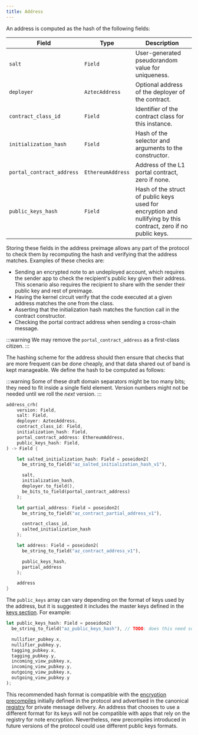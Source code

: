 ```yaml
---
title: Address
---
```


An address is computed as the hash of the following fields:

<!-- TODO: discrepancy between this hash preimage and the contract classes page pseudocode, which includes a version -->

<!-- prettier-ignore -->
| Field | Type | Description |
|----------|----------|----------|
| `salt` | `Field` | User-generated pseudorandom value for uniqueness. |
| `deployer` | `AztecAddress` | Optional address of the deployer of the contract. |
| `contract_class_id` | `Field` | Identifier of the contract class for this instance. |
| `initialization_hash` | `Field` | Hash of the selector and arguments to the constructor. |
| `portal_contract_address` | `EthereumAddress` | Address of the L1 portal contract, zero if none. |
| `public_keys_hash` | `Field` | Hash of the struct of public keys used for encryption and nullifying by this contract, zero if no public keys. |

Storing these fields in the address preimage allows any part of the protocol to check them by recomputing the hash and verifying that the address matches. Examples of these checks are:

- Sending an encrypted note to an undeployed account, which requires the sender app to check the recipient's public key given their address. This scenario also requires the recipient to share with the sender their public key and rest of preimage.
- Having the kernel circuit verify that the code executed at a given address matches the one from the class.
- Asserting that the initialization hash matches the function call in the contract constructor.
- Checking the portal contract address when sending a cross-chain message.

:::warning
We may remove the `portal_contract_address` as a first-class citizen.
:::

The hashing scheme for the address should then ensure that checks that are more frequent can be done cheaply, and that data shared out of band is kept manageable. We define the hash to be computed as follows:

<!-- TODO: missing `version` from hashing! -->

:::warning
Some of these draft domain separators might be too many bits; they need to fit inside a single field element. Version numbers might not be needed until we roll the _next_ version.
:::

```rust
address_crh(
    version: Field,
    salt: Field,
    deployer: AztecAddress,
    contract_class_id: Field,
    initialization_hash: Field,
    portal_contract_address: EthereumAddress,
    public_keys_hash: Field,
) -> Field {

    let salted_initialization_hash: Field = poseidon2(
      be_string_to_field("az_salted_initialization_hash_v1"),

      salt,
      initialization_hash,
      deployer.to_field(),
      be_bits_to_field(portal_contract_address)
    );

    let partial_address: Field = poseidon2(
      be_string_to_field("az_contract_partial_address_v1"),

      contract_class_id,
      salted_initialization_hash
    );

    let address: Field = poseidon2(
      be_string_to_field("az_contract_address_v1"),

      public_keys_hash,
      partial_address
    );

    address
}
```

The `public_keys` array can vary depending on the format of keys used by the address, but it is suggested it includes the master keys defined in the [keys section](./keys.mdx). For example:

```rust
let public_keys_hash: Field = poseidon2(
  be_string_to_field("az_public_keys_hash"), // TODO: does this need some unique ID, to disambiguate from other approaches people might have for other public keys?

  nullifier_pubkey.x,
  nullifier_pubkey.y,
  tagging_pubkey.x,
  tagging_pubkey.y,
  incoming_view_pubkey.x,
  incoming_view_pubkey.y,
  outgoing_view_pubkey.x,
  outgoing_view_pubkey.y
);
```

This recommended hash format is compatible with the [encryption precompiles](./precompiles.md#encryption-and-tagging-precompiles) initially defined in the protocol and advertised in the canonical [registry](../pre-compiled-contracts/registry.md) for private message delivery. An address that chooses to use a different format for its keys will not be compatible with apps that rely on the registry for note encryption. Nevertheless, new precompiles introduced in future versions of the protocol could use different public keys formats.

<!-- TODO(cryptography): Can we restrict "x" components of public keys to all be the same sign, so we don't need to encode "y"'s signs? -->

